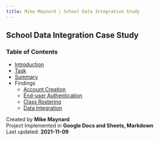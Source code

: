 ```yaml
---
title: Mike Maynard | School Data Integration Study
---
```

## School Data Integration Case Study

### Table of Contents

* [Introduction](intro.html)
* [Task](task.html)
* [Summary](summary.html)
* Findings
  * [Account Creation](account_findings.html)
  * [End-user Authentication](authentication_findings.html)
  * [Class Rostering](rostering_findings.html)
  * [Data Integration](integration_findings.html)

Created by **Mike Maynard**<BR>
Project Implemented in **Google Docs and Sheets, Markdown**<BR>
Last updated:  **2021-11-09**
